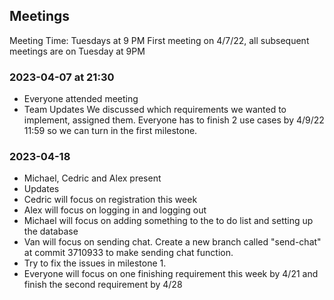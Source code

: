 ## Meetings

Meeting Time: Tuesdays at 9 PM
First meeting on 4/7/22, all subsequent meetings are on Tuesday at 9PM

### 2023-04-07 at 21:30

- Everyone attended meeting
- Team Updates
  We discussed which requirements we wanted to implement, assigned them. Everyone has to finish 2 use cases by 4/9/22 11:59 so we can turn in the first milestone.

### 2023-04-18

- Michael, Cedric and Alex present
- Updates
- Cedric will focus on registration this week
- Alex will focus on logging in and logging out
- Michael will focus on adding something to the to do list and setting up the database
- Van will focus on sending chat. Create a new branch called "send-chat" at commit 3710933 to make sending chat function.
- Try to fix the issues in milestone 1.
- Everyone will focus on one finishing requirement this week by 4/21 and finish the second requirement by 4/28
